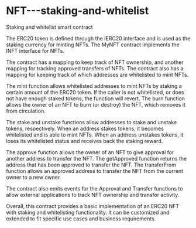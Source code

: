 # NFT---staking-and-whitelist
Staking and whitelist smart contract

The ERC20 token is defined through the IERC20 interface and is used as the staking currency for minting NFTs. The MyNFT contract implements the INFT interface for NFTs.

The contract has a mapping to keep track of NFT ownership, and another mapping for tracking approved transfers of NFTs. The contract also has a mapping for keeping track of which addresses are whitelisted to mint NFTs.

The mint function allows whitelisted addresses to mint NFTs by staking a certain amount of the ERC20 token. If the caller is not whitelisted, or does not have enough staked tokens, the function will revert. The burn function allows the owner of an NFT to burn (or destroy) the NFT, which removes it from circulation.

The stake and unstake functions allow addresses to stake and unstake tokens, respectively. When an address stakes tokens, it becomes whitelisted and is able to mint NFTs. When an address unstakes tokens, it loses its whitelisted status and receives back the staking reward.

The approve function allows the owner of an NFT to give approval for another address to transfer the NFT. The getApproved function returns the address that has been approved to transfer the NFT. The transferFrom function allows an approved address to transfer the NFT from the current owner to a new owner.

The contract also emits events for the Approval and Transfer functions to allow external applications to track NFT ownership and transfer activity.

Overall, this contract provides a basic implementation of an ERC20 NFT with staking and whitelisting functionality. It can be customized and extended to fit specific use cases and business requirements.

